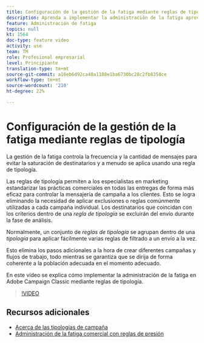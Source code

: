 ```yaml
---
title: Configuración de la gestión de la fatiga mediante reglas de tipología en Adobe Campaign Classic
description: Aprenda a implementar la administración de la fatiga aprovechando las reglas de tipología.
feature: Administración de fatiga
topics: null
kt: 1564
doc-type: feature video
activity: use
team: TM
role: Profesional empresarial
level: Principiante
translation-type: tm+mt
source-git-commit: a16eb6d92ca40a1188e1ba6730bc28c2fb8358ce
workflow-type: tm+mt
source-wordcount: '210'
ht-degree: 22%

---
```



# Configuración de la gestión de la fatiga mediante reglas de tipología

La gestión de la fatiga controla la frecuencia y la cantidad de mensajes para evitar la saturación de destinatarios y a menudo se aplica usando una regla de tipología.

Las reglas de tipología permiten a los especialistas en marketing estandarizar las prácticas comerciales en todas las entregas de forma más eficaz para controlar la mensajería de campaña a los clientes. Esto se logra eliminando la necesidad de aplicar exclusiones o reglas comúnmente utilizadas a cada campaña individual. Los destinatarios que coincidan con los criterios dentro de una *regla de tipología* se excluirán del envío durante la fase de análisis.

Normalmente, un conjunto de *reglas de tipología* se agrupan dentro de una *tipología* para aplicar fácilmente varias reglas de filtrado a un envío a la vez.

Esto elimina los pasos adicionales a la hora de crear diferentes campañas y flujos de trabajo, todo mientras se garantiza que se dirija de forma coherente a la población adecuada en el momento adecuado.

En este vídeo se explica cómo implementar la administración de la fatiga en Adobe Campaign Classic mediante reglas de tipología.

>[!VIDEO](https://video.tv.adobe.com/v/25090?quality=12)

## Recursos adicionales

* [Acerca de las tipologías de campaña](https://docs.adobe.com/content/help/en/campaign-classic/using/orchestrating-campaigns/campaign-optimization/about-campaign-typologies.html)
* [Administración de la fatiga comercial con reglas de presión](https://docs.adobe.com/content/help/en/campaign-classic/using/orchestrating-campaigns/campaign-optimization/pressure-rules.html)

